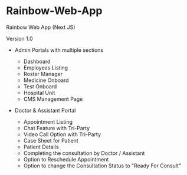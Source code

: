 # Rainbow-Web-App
Rainbow Web App (Next JS)

Version 1.0
  - Admin Portals with multiple sections
    - Dashboard
    - Employees Listing
    - Roster Manager
    - Medicine Onboard
    - Test Onboard
    - Hospital Unit
    - CMS Management Page
  
  - Doctor & Assistant Portal
    - Appointment Listing
    - Chat Feature with Tri-Party
    - Video Call Option with Tri-Party
    - Case Sheet for Patient
    - Patient Details
    - Completing the consultation by Doctor / Assistant
    - Option to Reschedule Appointment
    - Option to change the Consultation Status to "Ready For Consult"
